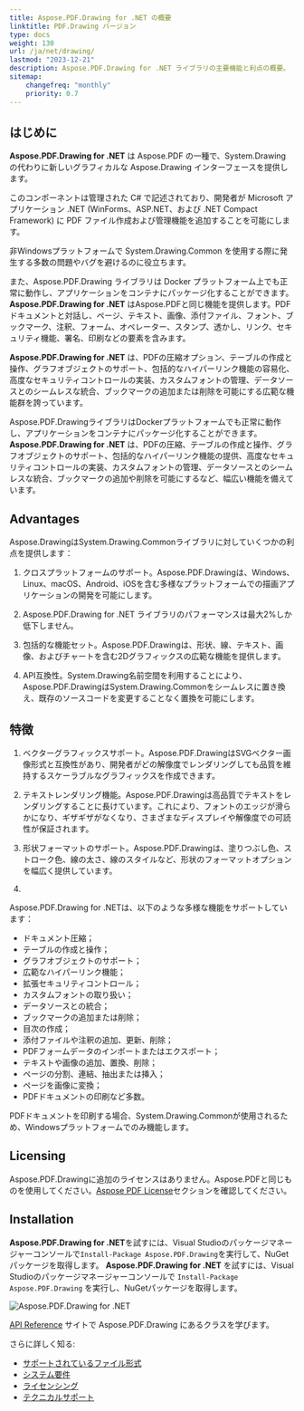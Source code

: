 ```yaml
---
title: Aspose.PDF.Drawing for .NET の概要
linktitle: PDF.Drawing バージョン
type: docs
weight: 130
url: /ja/net/drawing/
lastmod: "2023-12-21"
description: Aspose.PDF.Drawing for .NET ライブラリの主要機能と利点の概要。
sitemap:
    changefreq: "monthly"
    priority: 0.7
---
```


## はじめに

**Aspose.PDF.Drawing for .NET** は Aspose.PDF の一種で、System.Drawing の代わりに新しいグラフィカルな Aspose.Drawing インターフェースを提供します。

このコンポーネントは管理された C# で記述されており、開発者が Microsoft アプリケーション .NET (WinForms、ASP.NET、および .NET Compact Framework) に PDF ファイル作成および管理機能を追加することを可能にします。

非Windowsプラットフォームで System.Drawing.Common を使用する際に発生する多数の問題やバグを避けるのに役立ちます。

また、Aspose.PDF.Drawing ライブラリは Docker プラットフォーム上でも正常に動作し、アプリケーションをコンテナにパッケージ化することができます。
**Aspose.PDF.Drawing for .NET** はAspose.PDFと同じ機能を提供します。PDFドキュメントと対話し、ページ、テキスト、画像、添付ファイル、フォント、ブックマーク、注釈、フォーム、オペレーター、スタンプ、透かし、リンク、セキュリティ機能、署名、印刷などの要素を含みます。

**Aspose.PDF.Drawing for .NET** は、PDFの圧縮オプション、テーブルの作成と操作、グラフオブジェクトのサポート、包括的なハイパーリンク機能の容易化、高度なセキュリティコントロールの実装、カスタムフォントの管理、データソースとのシームレスな統合、ブックマークの追加または削除を可能にする広範な機能群を誇っています。

Aspose.PDF.DrawingライブラリはDockerプラットフォームでも正常に動作し、アプリケーションをコンテナにパッケージ化することができます。
**Aspose.PDF.Drawing for .NET** は、PDFの圧縮、テーブルの作成と操作、グラフオブジェクトのサポート、包括的なハイパーリンク機能の提供、高度なセキュリティコントロールの実装、カスタムフォントの管理、データソースとのシームレスな統合、ブックマークの追加や削除を可能にするなど、幅広い機能を備えています。

## Advantages

Aspose.DrawingはSystem.Drawing.Commonライブラリに対していくつかの利点を提供します：

1. クロスプラットフォームのサポート。Aspose.PDF.Drawingは、Windows、Linux、macOS、Android、iOSを含む多様なプラットフォームでの描画アプリケーションの開発を可能にします。

1. Aspose.PDF.Drawing for .NET ライブラリのパフォーマンスは最大2%しか低下しません。
1. 包括的な機能セット。Aspose.PDF.Drawingは、形状、線、テキスト、画像、およびチャートを含む2Dグラフィックスの広範な機能を提供します。

1. API互換性。System.Drawing名前空間を利用することにより、Aspose.PDF.DrawingはSystem.Drawing.Commonをシームレスに置き換え、既存のソースコードを変更することなく置換を可能にします。

## 特徴

1. ベクターグラフィックスサポート。Aspose.PDF.DrawingはSVGベクター画像形式と互換性があり、開発者がどの解像度でレンダリングしても品質を維持するスケーラブルなグラフィックスを作成できます。

1. テキストレンダリング機能。Aspose.PDF.Drawingは高品質でテキストをレンダリングすることに長けています。これにより、フォントのエッジが滑らかになり、ギザギザがなくなり、さまざまなディスプレイや解像度での可読性が保証されます。

1. 形状フォーマットのサポート。Aspose.PDF.Drawingは、塗りつぶし色、ストローク色、線の太さ、線のスタイルなど、形状のフォーマットオプションを幅広く提供しています。
1.

Aspose.PDF.Drawing for .NETは、以下のような多様な機能をサポートしています：

- ドキュメント圧縮；
- テーブルの作成と操作；
- グラフオブジェクトのサポート；
- 広範なハイパーリンク機能；
- 拡張セキュリティコントロール；
- カスタムフォントの取り扱い；
- データソースとの統合；
- ブックマークの追加または削除；
- 目次の作成；
- 添付ファイルや注釈の追加、更新、削除；
- PDFフォームデータのインポートまたはエクスポート；
- テキストや画像の追加、置換、削除；
- ページの分割、連結、抽出または挿入；
- ページを画像に変換；
- PDFドキュメントの印刷など多数。

PDFドキュメントを印刷する場合、System.Drawing.Commonが使用されるため、Windowsプラットフォームでのみ機能します。

## Licensing

Aspose.PDF.Drawingに追加のライセンスはありません。Aspose.PDFと同じものを使用してください。[Aspose PDF License](/pdf/ja/net/licensing/)セクションを確認してください。

## Installation

**Aspose.PDF.Drawing for .NET**を試すには、Visual Studioのパッケージマネージャーコンソールで`Install-Package Aspose.PDF.Drawing`を実行して、NuGetパッケージを取得します。
**Aspose.PDF.Drawing for .NET** を試すには、Visual Studioのパッケージマネージャーコンソールで `Install-Package Aspose.PDF.Drawing` を実行し、NuGetパッケージを取得します。

![Aspose.PDF.Drawing for .NET](nuget.png)

[API Reference](https://reference.aspose.com/pdf/net/aspose.pdf.drawing/) サイトで Aspose.PDF.Drawing にあるクラスを学びます。

さらに詳しく知る:

- [サポートされているファイル形式](/pdf/ja/net/supported-file-formats/)
- [システム要件](/pdf/ja/net/system-requirements/)
- [ライセンシング](/pdf/ja/net/licensing/)
- [テクニカルサポート](/pdf/ja/net/technical-support/)
